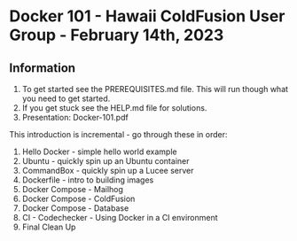 # Docker 101 - Hawaii ColdFusion User Group - February 14th, 2023

## Information

1. To get started see the PREREQUISITES.md file. This will run though what you need to get started.
2. If you get stuck see the HELP.md file for solutions.
3. Presentation: Docker-101.pdf

This introduction is incremental - go through these in order:

1. Hello Docker - simple hello world example
2. Ubuntu - quickly spin up an Ubuntu container
3. CommandBox - quickly spin up a Lucee server
4. Dockerfile - intro to building images
5. Docker Compose - Mailhog
6. Docker Compose - ColdFusion
7. Docker Compose - Database
8. CI - Codechecker - Using Docker in a CI environment
9. Final Clean Up


